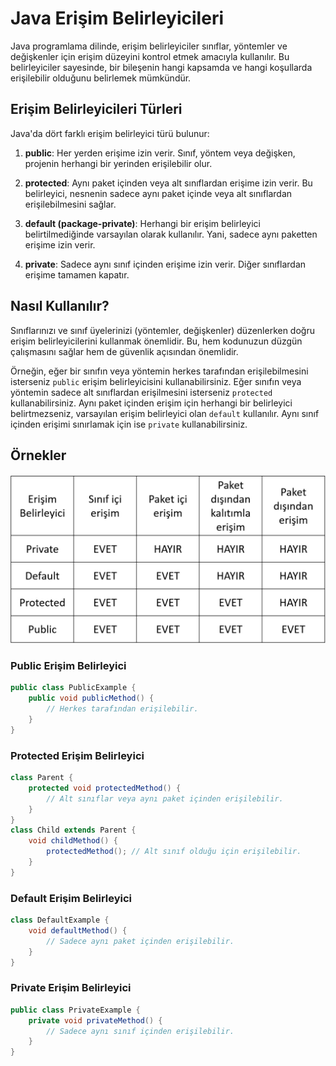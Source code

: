 # Java Erişim Belirleyicileri

Java programlama dilinde, erişim belirleyiciler sınıflar, yöntemler ve değişkenler için erişim düzeyini kontrol etmek amacıyla kullanılır. Bu belirleyiciler sayesinde, bir bileşenin hangi kapsamda ve hangi koşullarda erişilebilir olduğunu belirlemek mümkündür.

## Erişim Belirleyicileri Türleri

Java'da dört farklı erişim belirleyici türü bulunur:

1. **public**: Her yerden erişime izin verir. Sınıf, yöntem veya değişken, projenin herhangi bir yerinden erişilebilir olur.

2. **protected**: Aynı paket içinden veya alt sınıflardan erişime izin verir. Bu belirleyici, nesnenin sadece aynı paket içinde veya alt sınıflardan erişilebilmesini sağlar.

3. **default (package-private)**: Herhangi bir erişim belirleyici belirtilmediğinde varsayılan olarak kullanılır. Yani, sadece aynı paketten erişime izin verir.

4. **private**: Sadece aynı sınıf içinden erişime izin verir. Diğer sınıflardan erişime tamamen kapatır.

## Nasıl Kullanılır?

Sınıflarınızı ve sınıf üyelerinizi (yöntemler, değişkenler) düzenlerken doğru erişim belirleyicilerini kullanmak önemlidir. Bu, hem kodunuzun düzgün çalışmasını sağlar hem de güvenlik açısından önemlidir.

Örneğin, eğer bir sınıfın veya yöntemin herkes tarafından erişilebilmesini isterseniz `public` erişim belirleyicisini kullanabilirsiniz. Eğer sınıfın veya yöntemin sadece alt sınıflardan erişilmesini isterseniz `protected` kullanabilirsiniz. Aynı paket içinden erişim için herhangi bir belirleyici belirtmezseniz, varsayılan erişim belirleyici olan `default` kullanılır. Aynı sınıf içinden erişimi sınırlamak için ise `private` kullanabilirsiniz.

## Örnekler
![Örnek Resim](access.jpg)

### Public Erişim Belirleyici

```java
public class PublicExample {
    public void publicMethod() {
        // Herkes tarafından erişilebilir.
    }
}
```
### Protected Erişim Belirleyici
```java
class Parent {
    protected void protectedMethod() {
        // Alt sınıflar veya aynı paket içinden erişilebilir.
    }
}
class Child extends Parent {
    void childMethod() {
        protectedMethod(); // Alt sınıf olduğu için erişilebilir.
    }
}
```
###  Default Erişim Belirleyici
```java
class DefaultExample {
    void defaultMethod() {
        // Sadece aynı paket içinden erişilebilir.
    }
}
```
###  Private Erişim Belirleyici
```java
public class PrivateExample {
    private void privateMethod() {
        // Sadece aynı sınıf içinden erişilebilir.
    }
}
```



